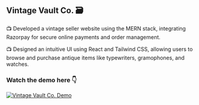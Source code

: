 ## Vintage Vault Co. 🗃️

📺 Developed a vintage seller website using the MERN stack, integrating Razorpay for secure online payments and
order management.

📺 Designed an intuitive UI using React and Tailwind CSS, allowing users to browse and purchase antique
items like typewriters, gramophones, and watches.

### Watch the demo here 👇
[![Vintage Vault Co. Demo](https://drive.google.com/thumbnail?id=1--xdzbScBxr2xu7zrDWSVFp9cu3xyfAu)](https://drive.google.com/file/d/1--xdzbScBxr2xu7zrDWSVFp9cu3xyfAu/view)
